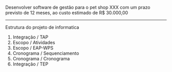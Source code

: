Desenvolver software de  gestão para o pet shop XXX com um prazo previsto de 12 meses, ao custo estimado de R$ 30.000,00

---
Estrutura do projeto de informatica

1. Integração / TAP
2. Escopo / Atividades
3. Escopo / EAP-WPS
4. Cronograma / Sequenciamento
5. Cronograma / Cronograma
6. Integração / TEP
<!--stackedit_data:
eyJoaXN0b3J5IjpbLTYwNDQ2MzY5MiwxMzA4NzkzODQwXX0=
-->